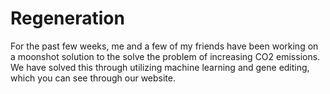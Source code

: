 # Regeneration
For the past few weeks, me and a few of my friends have been working on a moonshot solution to the solve the problem of increasing CO2 emissions. We have solved this through utilizing machine learning and gene editing, which you can see through our website.
